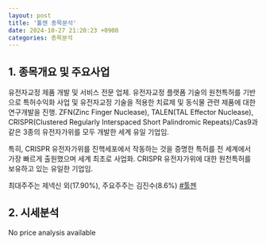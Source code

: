 ```yaml
---
layout: post
title: '툴젠 종목분석'
date: 2024-10-27 21:20:23 +0900
categories: 종목분석
---
```


## 1. 종목개요 및 주요사업

유전자교정 제품 개발 및 서비스 전문 업체. 유전자교정 플랫폼 기술의 원천특허를 기반으로 특허수익화 사업 및 유전자교정 기술을 적용한 치료제 및 동식물 관련 제품에 대한 연구개발을 진행. ZFN(Zinc Finger Nuclease), TALEN(TAL Effector Nuclease), CRISPR(Clustered Regularly Interspaced Short Palindromic Repeats)/Cas9과 같은 3종의 유전자가위를 모두 개발한 세계 유일 기업임.

특히, CRISPR 유전자가위를 진핵세포에서 작동하는 것을 증명한 특허를 전 세계에서 가장 빠르게 출원했으며 세계 최초로 사업화. CRISPR 유전자가위에 대한 원천특허를 보유하고 있는 유일한 기업임.

최대주주는 제넥신 외(17.90%), 주요주주는 김진수(8.6%)
[#툴젠](#)

## 2. 시세분석

No price analysis available
